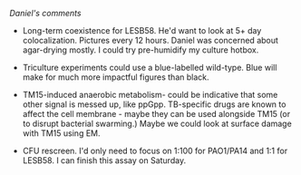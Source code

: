 *Daniel's comments*

- Long-term coexistence for LESB58. He'd want to look at 5+ day colocalization. Pictures every 12 hours. Daniel was concerned about agar-drying mostly. I could try pre-humidify my culture hotbox.

- Triculture experiments could use a blue-labelled wild-type. Blue will make for much more impactful figures than black.

- TM15-induced anaerobic metabolism- could be indicative that some other signal is messed up, like ppGpp. TB-specific drugs are known to affect the cell membrane - maybe they can be used alongside TM15 (or to disrupt bacterial swarming.) Maybe we could look at surface damage with TM15 using EM.

- CFU rescreen. I'd only need to focus on 1:100 for PAO1/PA14 and 1:1 for LESB58. I can finish this assay on Saturday.